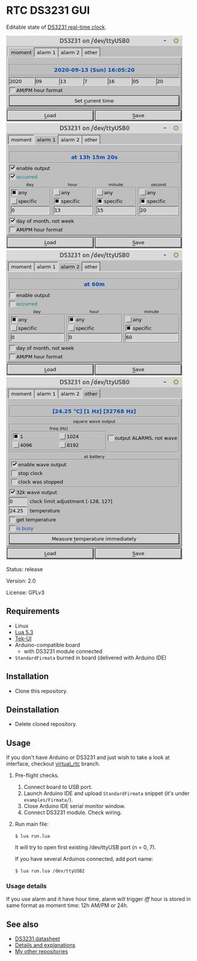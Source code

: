 # RTC DS3231 GUI

Editable state of [DS3231 real-time clock][ds3231_images].

![page moment][gui_moment]
![page alarm_1][gui_alarm_1]
![page alarm_2][gui_alarm_2]
![page other][gui_other]

Status: release

Version: 2.0

License: GPLv3

## Requirements

  * Linux
  * [Lua 5.3][lua53-setup]
  * [Tek-UI][tekui-setup]
  * Arduino-compatible board
    * with DS3231 module connected
  * `StandardFirmata` burned in board (delivered with Arduino IDE)

## Installation

* Clone this repository.

## Deinstallation

* Delete cloned repository.

## Usage

If you don't have Arduino or DS3231 and just wish to take a look at interface, checkout [virtual_rtc] branch.

1. Pre-flight checks.
    1. Connect board to USB port.
    2. Launch Arduino IDE and upload `StandardFirmata` snippet (it's under `examples/Firmata/`).
    3. Close Arduino IDE serial monitor window.
    4. Connect DS3231 module. Check wiring.
2. Run main file:

   `$ lua run.lua`

   It will try to open first existing /dev/ttyUSB<n> port (n = 0, 7).

   If you have several Arduinos connected, add port name:

   `$ lua run.lua /dev/ttyUSB2`


### Usage details

If you use alarm and it have hour time, alarm will trigger *iff*
hour is stored in same format as moment time: 12h AM/PM or 24h.

## See also

* [DS3231 datasheet][datasheet]
* [Details and explanations][details]
* [My other repositories][repos]

[tek-ui]: http://tekui.neoscientists.org/
[tekui-setup]: https://gist.github.com/martin-eden/e721436788994e5b183e94fb2f84b30b
[lua53-setup]: https://gist.github.com/martin-eden/4d3d1677244234e6501654cb32316305
[gui_moment]: doc_parts/gui_moment.png
[gui_alarm_1]: doc_parts/gui_alarm_1.png
[gui_alarm_2]: doc_parts/gui_alarm_2.png
[gui_other]: doc_parts/gui_other.png
[virtual_rtc]: https://github.com/martin-eden/tekui_ds3231/tree/virtual_rtc
[datasheet]: https://github.com/martin-eden/doc.ds3231/raw/master/DS3231.pdf
[details]: doc_parts/details.md
[repos]: https://github.com/martin-eden/contents
[ds3231_images]: https://duckduckgo.com/?q=ds3231&iax=images&ia=images
